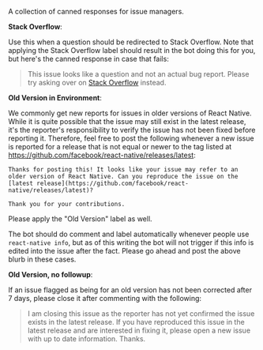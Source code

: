 A collection of canned responses for issue managers.

**Stack Overflow**:

Use this when a question should be redirected to Stack Overflow. Note that applying the Stack Overflow label should result in the bot doing this for you, but here's the canned response in case that fails:

> This issue looks like a question and not an actual bug report. Please try asking over on [Stack Overflow](http://stackoverflow.com/questions/tagged/react-native) instead.

**Old Version in Environment**:

We commonly get new reports for issues in older versions of React Native. While it is quite possible that the issue may still exist in the latest release, it's the reporter's responsibility to verify the issue has not been fixed before reporting it. Therefore, feel free to post the following whenever a new issue is reported for a release that is not equal or newer to the tag listed at https://github.com/facebook/react-native/releases/latest:

```
Thanks for posting this! It looks like your issue may refer to an older version of React Native. Can you reproduce the issue on the [latest release](https://github.com/facebook/react-native/releases/latest)?

Thank you for your contributions.
```

Please apply the "Old Version" label as well.

The bot should do comment and label automatically whenever people use `react-native info`, but as of this writing the bot will not trigger if this info is edited into the issue after the fact. Please go ahead and post the above blurb in these cases.

**Old Version, no followup**:

If an issue flagged as being for an old version has not been corrected after 7 days, please close it after commenting with the following:

> I am closing this issue as the reporter has not yet confirmed the issue exists in the latest release. If you have reproduced this issue in the latest release and are interested in fixing it, please open a new issue with up to date information. Thanks.